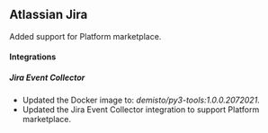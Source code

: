 ## Atlassian Jira

Added support for Platform marketplace.

#### Integrations

##### Jira Event Collector

- Updated the Docker image to: *demisto/py3-tools:1.0.0.2072021*.
- Updated the Jira Event Collector integration to support Platform marketplace.

